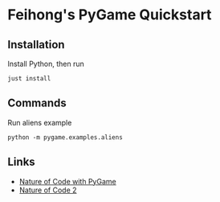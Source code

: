 # Feihong's PyGame Quickstart

## Installation

Install Python, then run

    just install

## Commands

Run aliens example

    python -m pygame.examples.aliens

## Links

- [Nature of Code with PyGame](https://github.com/allanmartell/Nature-of-Code-with-Pygame)
- [Nature of Code 2](https://nature-of-code-2nd-edition.netlify.app/)
